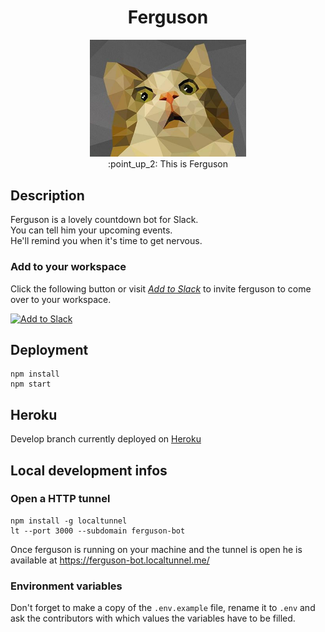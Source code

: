 <h1 align="center">Ferguson</h1>

<p align="center">
  <img width="250" src="low_poly_cat.jpg"><br>
  :point_up_2: This is Ferguson
</p>

## Description
Ferguson is a lovely countdown bot for Slack.\
You can tell him your upcoming events.\
He'll remind you when it's time to get nervous.

### Add to your workspace
Click the following button or visit *[Add to Slack](https://ferguson-bot.herokuapp.com/oauth/add-to-slack)* 
to invite ferguson to come over to your workspace.

<a href="https://slack.com/oauth/authorize?scope=bot&client_id=380321484643.398965748550">
    <img alt="Add to Slack"
         height="40" width="139"
         src="https://platform.slack-edge.com/img/add_to_slack.png"
         srcset="https://platform.slack-edge.com/img/add_to_slack.png 1x, https://platform.slack-edge.com/img/add_to_slack@2x.png 2x"/>
</a>

## Deployment
```
npm install
npm start
```

## Heroku
Develop branch currently deployed on [Heroku](https://ferguson-bot.herokuapp.com/hello)

## Local development infos

### Open a HTTP tunnel
```
npm install -g localtunnel
lt --port 3000 --subdomain ferguson-bot
```
Once ferguson is running on your machine and the tunnel is open 
he is available at <https://ferguson-bot.localtunnel.me/>

### Environment variables
Don't forget to make a copy of the `.env.example` file, rename it to `.env` and ask the contributors with which values the variables have to be filled.
